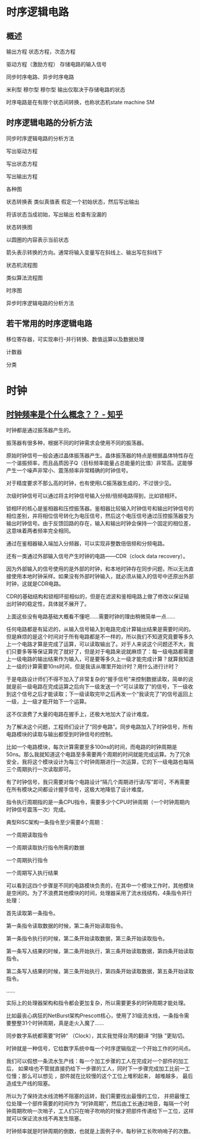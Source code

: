 # 时序逻辑电路

## 概述

输出方程  状态方程，次态方程

驱动方程（激励方程） 存储电路的输入信号

同步时序电路、异步时序电路   

米利型 穆尔型  穆尔型 输出仅取决于存储电路的状态

时序电路是在有限个状态间转换，也称状态机state machine SM


## 时序逻辑电路的分析方法

同步时序逻辑电路的分析方法

写出驱动方程

写出状态方程

写出输出方程



各种图

状态转换表  类似真值表  假定一个初始状态，然后写出输出

将该状态当成初始，写出输出 检查有没漏的



状态转换图

以圆圈的内容表示当前状态

箭头表示转换的方向。通常将输入变量写在斜线上、输出写在斜线下



状态机流程图

类似算法流程图


时序图


异步时序逻辑电路的分析方法



## 若干常用的时序逻辑电路

移位寄存器，可实现串行-并行转换、数值运算以及数据处理



计数器

分类


# 时钟
## [时钟频率是个什么概念？？ - 知乎](https://www.zhihu.com/question/29685396)

时钟都是通过振荡器产生的。

振荡器有很多种，根据不同的时钟需求会使用不同的振荡器。

原始时钟信号一般会通过晶体振荡器产生。晶体振荡器的特点是根据晶体特性存在一个谐振频率，而且品质因子Q（目标频率能量占总能量的比值）非常高。这能够产生一个噪声非常小、震荡频率非常精确的时钟信号。

对于精度要求不那么高的时钟，也有使用LC振荡器生成的，不过很少见。

次级时钟信号可以通过将主时钟信号输入分频/倍频电路得到，比如锁相环。

锁相环的核心是鉴相器和压控振荡器。鉴相器比较输入时钟信号和输出时钟信号的相位差别，并将相位信号转化为电压信号，然后这个电压信号通过压控振荡器变为输出时钟信号。由于反馈回路的存在，输入和输出时钟会保持一个固定的相位差，这意味着两者频率完全相同。

通过在鉴相器输入端加入分频器，可以实现非整数倍倍频和分频电路。

还有一类通过外部输入信号产生时钟的电路——CDR（clock data recovery）。

因为外部输入的信号使用的是外部的时钟，和本地时钟存在同步问题，所以无法直接使用本地时钟采样。如果没有外部时钟输入，就必须从输入的信号中还原出外部时钟，这就是CDR电路。

CDR的基础结构和锁相环挺相似的，但是在滤波和鉴相电路上做了修改以保证输出时钟的稳定性，具体就不展开了。

上面这些没有电路基础大概看不懂吧……需要时钟的理由稍微简单一点……

任何电路都是有延迟的，从输入信号输入到电路完成计算输出结果是需要时间的。但是麻烦的是这个时间对于所有电路都是不一样的，所以我们不知道究竟要等多久上一个电路才算是完成了运算，可以读取输出了。对于人来说这个问题还不大，我们只要多等等保证算完了就好了，但是对于电路来说就麻烦了：每一级电路都需要上一级电路的输出结果作为输入，可是要等多久上一级才能完成计算？就算我知道上一级的计算需要10ns时间，但是我该从哪里开始计时？用什么进行计时？

于是电路设计师们不得不加入了非常复杂的“握手信号”来控制数据读取，简单的说就是前一级电路在完成运算之后向下一级发送一个“可以读取了”的信号，下一级收到这个信号之后才能读取；下一级读取完毕之后再发一个“我读完了”的信号返回上一级，上一级才能开始下一个运算。

这不仅浪费了大量的电路在握手上，还极大地加大了设计难度。

为了解决这个问题，工程师们设计了“同步电路”。同步电路加入了时钟信号，所有电路模块的读取与输出都受到时钟信号的控制。

比如一个电路模块，每次计算需要至多100ns的时间，而电路的时钟周期是50ns。那么我就知道这个电路至多需要两个周期的时间就能完成运算。为了冗余安全，我将这个模块设计为每三个时钟周期进行一次运算，它的下一级电路也每隔三个周期执行一次读取即可。

有了时钟信号，我只需要对每个电路设计“隔几个周期进行读/写”即可，不再需要在所有模块之间都设计握手信号，这极大地降低了设计难度。

指令执行周期指的是一条CPU指令，需要多少个CPU时钟周期（一个时钟周期内时钟信号震荡一次）完成。

典型RISC架构一条指令至少需要4个周期：

一个周期读取指令

一个周期读取执行指令所需的数据

一个周期执行指令

一个周期写入执行结果

可以看到这四个步骤是不同的电路模块负责的，在其中一个模块工作时，其他模块是空闲的。为了不浪费其他模块的时间，处理器采用了流水线结构，4条指令并行处理：

首先读取第一条指令。

第一条指令读取数据的时候，第二条开始读取指令。

第一条指令执行的时候，第二条开始读取数据，第三条开始读取指令。

第一条写入结果的时候，第二条开始执行，第三条开始读取数据，第四条开始读取指令。

第二条写入结果的时候，第三条开始执行，第四条开始读取数据，第五条开始读取指令。

……

实际上的处理器架构和指令都会更加复杂，所以需要更多的时钟周期才能处理。

比如最丧心病狂的NetBurst架构Prescott核心，使用了31级流水线，一条指令需要整整31个时钟周期，真是走火入魔了……

同步数字系统都需要“时钟” （Clock），其实我觉得台湾的翻译 “时脉 ”更贴切。

时钟就是一种信号，它给数字系统中每一个时序逻辑指定一个开始工作的时间点。

我们可以假想一条流水生产线：每一个加工步骤的工人在完成对一个部件的加工后， 如果啥也不管就直接扔给下一步骤的工人，同时下一步骤完成加工比前一工位慢；那么可以想见 ，部件就在比较慢的这个工位上堆积起来， 越堆越多， 最后造成生产线的阻塞。

所以为了保持流水线流畅不阻塞的运转，我们需要找出最慢的工位， 并把最慢工位处理一个部件需要的时间作为 “时钟周期”，然后由工长通过哨音，每隔一个时钟周期吹响一次哨子，工人们只在哨子吹响的时候才把部件传递给下一工位，这样就可以保证流水线不再发生阻塞。

时钟频率就是时钟周期的倒数，也就是上面例子中，每秒钟工长吹响哨子的次数。